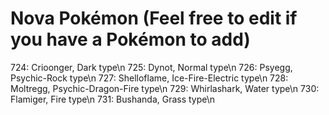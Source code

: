 # Nova Pokémon (Feel free to edit if you have a Pokémon to add)
724: Crioonger, Dark type\n
725: Dynot, Normal type\n
726: Psyegg, Psychic-Rock type\n
727: Shelloflame, Ice-Fire-Electric type\n
728: Moltregg, Psychic-Dragon-Fire type\n
729: Whirlashark, Water type\n
730: Flamiger, Fire type\n
731: Bushanda, Grass type\n
